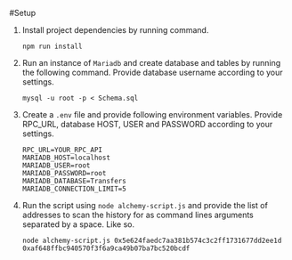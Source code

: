 #Setup
1. Install project dependencies by running command.
    ```
    npm run install
    ```
2. Run an instance of `Mariadb` and create database and tables by running the following command. Provide database username according to your settings.
    ```
    mysql -u root -p < Schema.sql
    ```

3. Create a `.env` file and provide following environment variables. Provide RPC_URL, database HOST, USER and PASSWORD according to your settings.
    ```
    RPC_URL=YOUR_RPC_API
    MARIADB_HOST=localhost
    MARIADB_USER=root
    MARIADB_PASSWORD=root
    MARIADB_DATABASE=Transfers
    MARIADB_CONNECTION_LIMIT=5 
   ```
4. Run the script using `node alchemy-script.js` and provide the list of addresses to scan the history for as command lines arguments separated by a space. Like so.
    ```
    node alchemy-script.js 0x5e624faedc7aa381b574c3c2ff1731677dd2ee1d 0xaf648ffbc940570f3f6a9ca49b07ba7bc520bcdf
    ```